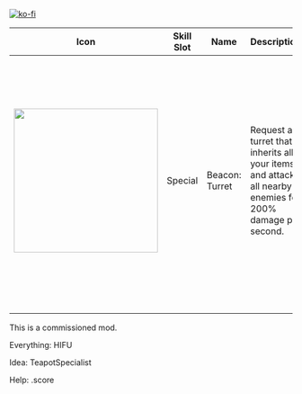 [![ko-fi](https://ko-fi.com/img/githubbutton_sm.svg)](https://ko-fi.com/F1F65KGH9)

| Icon | Skill Slot | Name | Description | Details |
|---|---|---|---|---|
| <img src="https://i.postimg.cc/9MRz994V/tex-Captain-Turret.png" width="256"> | Special | Beacon: Turret | Request a turret that inherits all your items and attacks all nearby enemies for 200% damage per second. | The turret is invincible, but has halved base damage and level damage compared to Engi's. Bustling Fungus doesn't work with it. Has compatibility with Phys09's Captain Beacon Cooldown and Tweaks mod. |
|  |  |  |  |  |
|  |  |  |  |  |

This is a commissioned mod.

Everything: HIFU

Idea: TeapotSpecialist

Help: .score